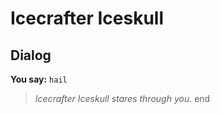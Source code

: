 # Icecrafter Iceskull
## Dialog

**You say:** `hail`



>*Icecrafter Iceskull stares through you.*
end
